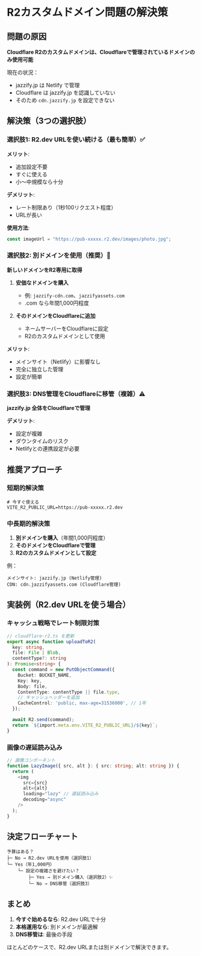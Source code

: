 # R2カスタムドメイン問題の解決策

## 問題の原因

**Cloudflare R2のカスタムドメインは、Cloudflareで管理されているドメインのみ使用可能**

現在の状況：
- jazzify.jp は Netlify で管理
- Cloudflare は jazzify.jp を認識していない
- そのため `cdn.jazzify.jp` を設定できない

## 解決策（3つの選択肢）

### 選択肢1: R2.dev URLを使い続ける（最も簡単）✅

**メリット**:
- 追加設定不要
- すぐに使える
- 小〜中規模なら十分

**デメリット**:
- レート制限あり（1秒100リクエスト程度）
- URLが長い

**使用方法**:
```typescript
const imageUrl = "https://pub-xxxxx.r2.dev/images/photo.jpg";
```

### 選択肢2: 別ドメインを使用（推奨）🌟

**新しいドメインをR2専用に取得**

1. **安価なドメインを購入**
   - 例: `jazzify-cdn.com`、`jazzifyassets.com`
   - .com なら年間1,000円程度

2. **そのドメインをCloudflareに追加**
   - ネームサーバーをCloudflareに設定
   - R2のカスタムドメインとして使用

**メリット**:
- メインサイト（Netlify）に影響なし
- 完全に独立した管理
- 設定が簡単

### 選択肢3: DNS管理をCloudflareに移管（複雑）⚠️

**jazzify.jp 全体をCloudflareで管理**

**デメリット**:
- 設定が複雑
- ダウンタイムのリスク
- Netlifyとの連携設定が必要

## 推奨アプローチ

### 短期的解決策
```env
# 今すぐ使える
VITE_R2_PUBLIC_URL=https://pub-xxxxx.r2.dev
```

### 中長期的解決策
1. **別ドメインを購入**（年間1,000円程度）
2. **そのドメインをCloudflareで管理**
3. **R2のカスタムドメインとして設定**

例：
```
メインサイト: jazzify.jp (Netlify管理)
CDN: cdn.jazzifyassets.com (Cloudflare管理)
```

## 実装例（R2.dev URLを使う場合）

### キャッシュ戦略でレート制限対策
```typescript
// cloudflare-r2.ts を更新
export async function uploadToR2(
  key: string,
  file: File | Blob,
  contentType?: string
): Promise<string> {
  const command = new PutObjectCommand({
    Bucket: BUCKET_NAME,
    Key: key,
    Body: file,
    ContentType: contentType || file.type,
    // キャッシュヘッダーを追加
    CacheControl: 'public, max-age=31536000', // 1年
  });

  await R2.send(command);
  return `${import.meta.env.VITE_R2_PUBLIC_URL}/${key}`;
}
```

### 画像の遅延読み込み
```typescript
// 画像コンポーネント
function LazyImage({ src, alt }: { src: string; alt: string }) {
  return (
    <img
      src={src}
      alt={alt}
      loading="lazy" // 遅延読み込み
      decoding="async"
    />
  );
}
```

## 決定フローチャート

```
予算はある？
├─ No → R2.dev URLを使用（選択肢1）
└─ Yes（年1,000円）
    └─ 設定の複雑さを避けたい？
        ├─ Yes → 別ドメイン購入（選択肢2）✨
        └─ No → DNS移管（選択肢3）
```

## まとめ

1. **今すぐ始めるなら**: R2.dev URLで十分
2. **本格運用なら**: 別ドメインが最適解
3. **DNS移管は**: 最後の手段

ほとんどのケースで、R2.dev URLまたは別ドメインで解決できます。